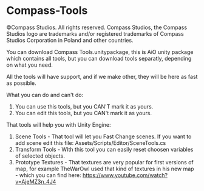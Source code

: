 # Compass-Tools
©Compass Studios. All rights reserved. Compass Studios, the Compass Studios logo are trademarks and/or registered trademarks of Compass Studios Corporation in Poland and other countries.

You can download Compass Tools.unitypackage, this is AiO unity package which contains all tools, but you can download tools separatly, depending on what you need.

All the tools will have support, and if we make other, they will be here as fast as possible. 

What you can do and can't do:
1. You can use this tools, but you CAN'T mark it as yours.
2. You can edit this tools, but you CAN't mark it as yours.

That tools will help you with Unity Engine:
1. Scene Tools - That tool will let you Fast Change scenes. If you want to add scene edit this file: Assets/Scripts/Editor/SceneTools.cs
2. Transform Tools - WIth this tool you can easily reset choosen variables of selected objects.
3. Prototype Textures - That textures are very popular for first versions of map, for example TheWarOwl used that kind of textures in his new map - which you can find here: https://www.youtube.com/watch?v=AjeMZ3n_4J4
